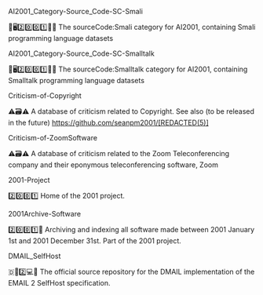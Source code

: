 
AI2001_Category-Source_Code-SC-Smali

🧠️🖥️2️⃣️0️⃣️0️⃣️1️⃣️💾️📜️ The sourceCode:Smali category for AI2001, containing Smali programming language datasets

AI2001_Category-Source_Code-SC-Smalltalk

🧠️🖥️2️⃣️0️⃣️0️⃣️1️⃣️💾️📜️ The sourceCode:Smalltalk category for AI2001, containing Smalltalk programming language datasets

Criticism-of-Copyright

⚠️🗃️⚠️ A database of criticism related to Copyright. See also (to be released in the future) https://github.com/seanpm2001/[REDACTED(5)]

Criticism-of-ZoomSoftware

⚠️🗃️⚠️ A database of criticism related to the Zoom Teleconferencing company and their eponymous teleconferencing software, Zoom 

2001-Project

2️⃣️0️⃣️0️⃣️1️⃣️ Home of the 2001 project.

2001Archive-Software

2️⃣️0️⃣️0️⃣️1️⃣️💾️ Archiving and indexing all software made between 2001 January 1st and 2001 December 31st. Part of the 2001 project.

DMAIL_SelfHost

🇩📧️2️⃣️💻️💾️ The official source repository for the DMAIL implementation of the EMAIL 2 SelfHost specification.

